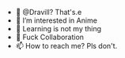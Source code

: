 - 👋 @Dravill? That's.e
- 👀 I’m interested in Anime
- 🌱 Learning is not my thing
- 🖕 Fuck Collaboration
- 📫 How to reach me? Pls don't.

<!---
Dravill/Dravill is a ✨ special ✨ repository because its `README.md` (this file) appears on your GitHub profile.
You can click the Preview link to take a look at your changes.
--->
